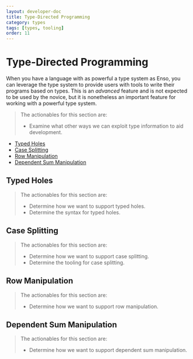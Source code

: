 ```yaml
---
layout: developer-doc
title: Type-Directed Programming
category: types
tags: [types, tooling]
order: 11
---
```


# Type-Directed Programming

When you have a language with as powerful a type system as Enso, you can
leverage the type system to provide users with tools to write their programs
based on types. This is an _advanced_ feature and is not expected to be used by
the novice, but it is nonetheless an important feature for working with a
powerful type system.

> The actionables for this section are:
>
> - Examine what other ways we can exploit type information to aid development.

<!-- MarkdownTOC levels="2,3" autolink="true" -->

- [Typed Holes](#typed-holes)
- [Case Splitting](#case-splitting)
- [Row Manipulation](#row-manipulation)
- [Dependent Sum Manipulation](#dependent-sum-manipulation)

<!-- /MarkdownTOC -->

## Typed Holes

> The actionables for this section are:
>
> - Determine how we want to support typed holes.
> - Determine the syntax for typed holes.

## Case Splitting

> The actionables for this section are:
>
> - Determine how we want to support case splitting.
> - Determine the tooling for case splitting.

## Row Manipulation

> The actionables for this section are:
>
> - Determine how we want to support row manipulation.

## Dependent Sum Manipulation

> The actionables for this section are:
>
> - Determine how we want to support dependent sum manipulation.
